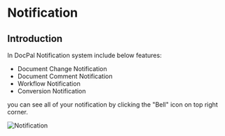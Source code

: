 # Notification

## Introduction

In DocPal Notification system include below features:
- Document Change Notification
- Document Comment Notification
- Workflow Notification
- Conversion Notification

you can see all of your notification by clicking the "Bell" icon on top right corner.

![Notification](/images/notification.png)